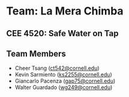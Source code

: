 # Team: La Mera Chimba
## CEE 4520: Safe Water on Tap

## Team Members
- Cheer Tsang (ct542@cornell.edu)
- Kevin Sarmiento (ks2255@cornell.edu)
- Giancarlo Pacenza (gap75@cornell.edu)
- Walter Guardado (wg249@cornell.edu)
